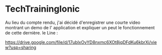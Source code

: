 # TechTrainingIonic

Au lieu du compte rendu, j'ai décidé d'enregistrer une courte video montrant un demo de l' application et expliquer un peut le fonctionnement de cette dernière.
le Line : 

https://drive.google.com/file/d/17ublxOvYD8nxmc6XOt8jqDFdKu6kbrXi/view?usp=sharing
